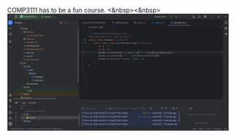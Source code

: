 COMP3111 has to be a fun course.
<&nbsp><&nbsp>
![Really a fun course](/Screenshot%202024-09-10%20154400.png)